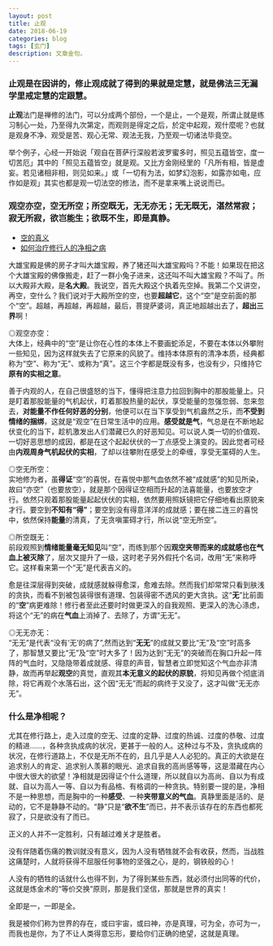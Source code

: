 ```yaml
---
layout: post
title: 止观
date: 2018-06-19
categories: blog
tags: [玄门]
description: 文章金句。
---
```


### 止观是在因讲的，修止观成就了得到的果就是定慧，就是佛法三无漏学里戒定慧的定跟慧。
**止观**法门是禅修的法门，可以分成两个部份，一个是止，一个是观，所谓止就是练习制心一处，乃至得九次第定，而观则是得定之后，於定中起观，观什麼呢？也就是观身不净、观受是苦、观心无常、观法无我，乃至观一切诸法毕竟空。


举个例子，心经一开始说「观自在菩萨行深般若波罗蜜多时，照见五蕴皆空，度一切苦厄」其中的「照见五蕴皆空」就是观。又比方金刚经里的「凡所有相，皆是虚妄。若见诸相非相，则见如来。」或「一切有为法，如梦幻泡影，如露亦如电，应作如是观」其实也都是观一切法空的修法，而不是拿来嘴上说说而已。

### 观空亦空，空无所空；所空既无，无无亦无；无无既无，湛然常寂；寂无所寂，欲岂能生；欲既不生，即是真静。
- [空的真义](http://blog.sina.com.cn/s/blog_e4597a6e0102vm5t.html)
- [如何治疗修行人的净相之病](http://blog.sina.com.cn/s/blog_e4597a6e0102vm89.html)


大雄宝殿是佛的房子才叫大雄宝殿，养了猪还叫大雄宝殿吗？不能！如果现在把这个大雄宝殿的佛像搬走，赶了一群小兔子进来，这还叫不叫大雄宝殿？不叫了。所以大殿非大殿，是**名大殿**。我说空，首先大殿这个执着先空掉。我第二个又讲空，再空，空什么？我们说对于大殿所空的空，也要**超越它**，这个“空”是空前面的那个“空”。超越，再超越，再超越，最后，菩提萨婆诃，真正地超越出去了，**超出三界**啊！


◎观空亦空：<br>
大体上，经典中的“空”是让你在心性的本体上不要画蛇添足，不要在本体以外攀附一些知见，因为这样就失去了它原来的风貌了。维持本体原有的清净本质，经典都称为“空”、称为“无”、或称为“真”。这三个字都是既没有多，也没有少，只维持它**原有的实相之意**。


善于内观的人，在自己很盛怒的当下，懂得把注意力拉回到胸中的那股能量上。只是盯着那股能量的气机起伏，盯着那股热量的起伏，享受能量的忽强忽弱、忽来忽去，**对能量不作任何好恶的分别**，他便可以在当下享受到气机盎然之乐，而**不受到情绪的捆绑**，这就是“观空”在日常生活中的应用。**感受就是气**，气总是在不断地起伏变化的当下，趁机激发出人们潜藏已久的好恶知见。可以说人类一切的价值观、一切好恶思想的成因，都是在这个起起伏伏的一丁点感受上演变的。因此觉者可经由**内观周身气机起伏的实相**，了却以往攀附在感受上的牵缠，享受无罣碍的人生。


◎空无所空：<br>
实地修为者，虽**得证**“空”的喜悦，在喜悦中那气血依然不被“成就感”的知见所染，故曰“亦空”（也要放空），就是那个因得证空相而升起的法喜能量，也要放空才行。依然只观着那股能量起起伏伏的实相，依然要用照妖镜把它仔细地看出原貌来才行。要空到**不知有“得”**；要空到没有得意洋洋的成就感；要在接二连三的喜悦中，依然保持**能量**的清真，了无贪嗔罣碍才行，所以说“空无所空”。


◎所空既无：<br>
前段观照到**情绪能量毫无知见**叫“空”，而练到那个因**观空夹带而来的成就感也在气血上被灭除**了，层次又提升了一级，这时老子另外假托个名词，改用“无”来称呼它。这样看来第一个“无”是代表吉义的。


愈是往深层得到突破，成就感就躲得愈深，愈难去除。然而我们却常常只看到肤浅的贪执，而看不到被包装得很有道理、包装得密不透风的更大贪执。这“**无**”比前面的“**空**”病更难除！修行者至此还要时时做更深入的自我观照、更深入的洗心涤虑，将这个“无”的病在**气血**上消掉了、去除了，方谓“无无”。


◎无无亦无：<br>
“无无”是代表“没有‘无’的病了”,然而达到“**无无**”的成就又要比“无”及“空”时高多了，那智慧又要比“无”及“空”时大多了！因为达到“无无”的突破而在胸口升起一阵阵的气血时，又隐隐带着成就感、得意的声音，智慧者立即觉知这个气血亦非清静，故而再举起**观空**的真觉，直观其**本无意义的起伏的原貌**，将知见再做个彻底消除，将它再观个水落石出，这个因“无无”而起的病终于又没了，这才叫做“无无亦无”。


### 什么是净相呢？
尤其在修行路上，走入过度的空无、过度的定静、过度的热诚、过度的恭敬、过度的精进……，各种贪执成病的状况，更甚于一般的人。这种过与不及，贪执成病的状况，在修行道路上，不仅是无所不在的，且几乎是人人必犯的。真正的大欲是在追求别人的肯定、追求别人羡慕的眼光、追求自我的高尚感等等，这是潜藏在内心中很大很大的欲望！净相就是因得证个什么道理，所以就自以为高尚、自以为有成就、自以为高人一等、自以为有品格、有格调的一种贪执。特别要一提的是，净相不是一种思想，而是胸中的一种**感受**、一种**夹带意义的气血**。真静里面是活的、是动的，它不是静静不动的。“静”只是“**欲不生**”而已，并不表示该存在的东西也都死寂了，只是欲没有了而已。


正义的人并不一定胜利，只有越过难关才是胜者。


没有伴随着伤痛的教训就没有意义，因为人没有牺牲就不会有收获，然而，当战胜这痛楚时，人就将获得不屈服任何事物的坚强之心，是的，钢铁般的心！


人没有的牺牲的话就什么也得不到，为了得到某些东西，就必须付出同等的代价，这就是炼金术的“等价交换”原则，那是我们坚信，那就是世界的真实！


全即是一，一即是全。


我是被你们称为世界的存在，或曰宇宙，或曰神，亦是真理，可为全，亦可为一，而我也是你，为了不让人类得意忘形，要给你们正确的绝望，这就是真理。

